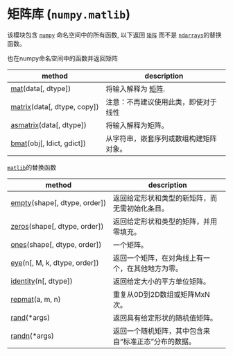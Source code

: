 # 矩阵库 (``numpy.matlib``)

该模块包含 [``numpy``](index.html#module-numpy) 命名空间中的所有函数, 以下返回 [``矩阵``](https://numpy.org/devdocs/reference/generated/numpy.matrix.html#numpy.matrix) 而不是 [``ndarrays``](https://numpy.org/devdocs/reference/generated/numpy.ndarray.html#numpy.ndarray)的替换函数。

也在numpy命名空间中的函数并返回矩阵

method | description
---|---
[mat](https://numpy.org/devdocs/reference/generated/numpy.mat.html#numpy.mat)(data[, dtype]) | 将输入解释为 [矩阵](https://numpy.org/devdocs/reference/generated/numpy.matrix.html#numpy.matrix).
[matrix](https://numpy.org/devdocs/reference/generated/numpy.matrix.html#numpy.matrix)(data[, dtype, copy]) | 注意：不再建议使用此类，即使对于线性
[asmatrix](https://numpy.org/devdocs/reference/generated/numpy.asmatrix.html#numpy.asmatrix)(data[, dtype]) | 将输入解释为矩阵。
[bmat](https://numpy.org/devdocs/reference/generated/numpy.bmat.html#numpy.bmat)(obj[, ldict, gdict]) | 从字符串，嵌套序列或数组构建矩阵对象。

 [``matlib``](#module-numpy.matlib)的替换函数

method | description
---|---
[empty](https://numpy.org/devdocs/reference/generated/numpy.matlib.empty.html#numpy.matlib.empty)(shape[, dtype, order]) | 返回给定形状和类型的新矩阵，而无需初始化条目。
[zeros](https://numpy.org/devdocs/reference/generated/numpy.matlib.zeros.html#numpy.matlib.zeros)(shape[, dtype, order]) | 返回给定形状和类型的矩阵，并用零填充。
[ones](https://numpy.org/devdocs/reference/generated/numpy.matlib.ones.html#numpy.matlib.ones)(shape[, dtype, order]) | 一个矩阵。
[eye](https://numpy.org/devdocs/reference/generated/numpy.matlib.eye.html#numpy.matlib.eye)(n[, M, k, dtype, order]) | 返回一个矩阵，在对角线上有一个，在其他地方为零。
[identity](https://numpy.org/devdocs/reference/generated/numpy.matlib.identity.html#numpy.matlib.identity)(n[, dtype]) | 返回给定大小的平方单位矩阵。
[repmat](https://numpy.org/devdocs/reference/generated/numpy.matlib.repmat.html#numpy.matlib.repmat)(a, m, n) | 重复从0D到2D数组或矩阵MxN次。
[rand](https://numpy.org/devdocs/reference/generated/numpy.matlib.rand.html#numpy.matlib.rand)(\*args) |返回具有给定形状的随机值矩阵。
[randn](https://numpy.org/devdocs/reference/generated/numpy.matlib.randn.html#numpy.matlib.randn)(\*args) | 返回一个随机矩阵，其中包含来自“标准正态”分布的数据。
